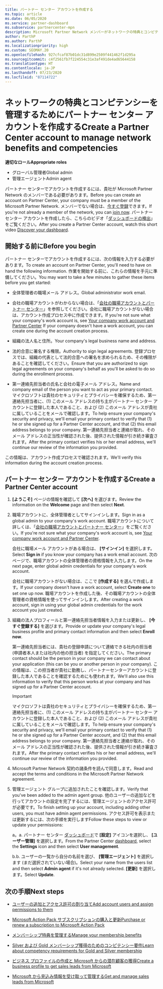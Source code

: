 ```yaml
---
title: パートナー センター アカウントを作成する
ms.topic: article
ms.date: 06/05/2020
ms.service: partner-dashboard
ms.subservice: partnercenter-mpn
description: Microsoft Partner Network メンバーがネットワークの特典とコンピテンシーを管理するためにパートナー センター アカウントを作成する方法について説明します。
author: ParthP
ms.author: ParthP
ms.localizationpriority: high
ms.custom: SEOMAY.20
ms.openlocfilehash: 927cfcaf87b01dc31d899e2509f441462f1d295a
ms.sourcegitcommit: c4f2561fb7f224554c31e3af491de4ad65644158
ms.translationtype: HT
ms.contentlocale: ja-JP
ms.lasthandoff: 07/23/2020
ms.locfileid: "87114722"
---
```

# <a name="create-a-partner-center-account-to-manage-network-benefits-and-competencies"></a><span data-ttu-id="cee64-103">ネットワークの特典とコンピテンシーを管理するためにパートナー センター アカウントを作成する</span><span class="sxs-lookup"><span data-stu-id="cee64-103">Create a Partner Center account to manage network benefits and competencies</span></span>

<span data-ttu-id="cee64-104">**適切なロール**</span><span class="sxs-lookup"><span data-stu-id="cee64-104">**Appropriate roles**</span></span>

- <span data-ttu-id="cee64-105">グローバル管理者</span><span class="sxs-lookup"><span data-stu-id="cee64-105">Global admin</span></span>
- <span data-ttu-id="cee64-106">管理エージェント</span><span class="sxs-lookup"><span data-stu-id="cee64-106">Admin agent</span></span>

<span data-ttu-id="cee64-107">パートナー センターでアカウントを作成するには、貴社が Microsoft Partner Network のメンバーである必要があります。</span><span class="sxs-lookup"><span data-stu-id="cee64-107">Before you can create an account on Partner Center, your company must be a member of the Microsoft Partner Network.</span></span> <span data-ttu-id="cee64-108">メンバーでない場合は、[今すぐ登録](https://partner.microsoft.com/commercial#)できます。</span><span class="sxs-lookup"><span data-stu-id="cee64-108">If you're not already a member of the network, you can [join now](https://partner.microsoft.com/commercial#).</span></span> <span data-ttu-id="cee64-109">パートナー センター アカウントを作成したら、こちらのビデオ「[ダッシュボードの検出](https://vimeo.com/290338211)」をご覧ください。</span><span class="sxs-lookup"><span data-stu-id="cee64-109">After you create a Partner Center account, watch this short video [Discover your dashboard](https://vimeo.com/290338211).</span></span>

## <a name="before-you-begin"></a><span data-ttu-id="cee64-110">開始する前に</span><span class="sxs-lookup"><span data-stu-id="cee64-110">Before you begin</span></span>

<span data-ttu-id="cee64-111">パートナー センターでアカウントを作成するには、次の情報を入力する必要があります。</span><span class="sxs-lookup"><span data-stu-id="cee64-111">To create an account on Partner Center, you'll need to have on hand the following information.</span></span> <span data-ttu-id="cee64-112">作業を開始する前に、これらの情報を手元に準備してください。</span><span class="sxs-lookup"><span data-stu-id="cee64-112">You may want to take a few minutes to gather these items before you get started:</span></span>

-   <span data-ttu-id="cee64-113">全体管理者の職場メール アドレス。</span><span class="sxs-lookup"><span data-stu-id="cee64-113">Global administrator work email.</span></span>

-   <span data-ttu-id="cee64-114">会社の職場アカウントがわからない場合は、「[会社の職場アカウントとパートナー センター](azure-active-directory-tenants-and-partner-center.md)」を参照してください。会社に職場アカウントがない場合は、アカウント作成プロセス中に作成できます。</span><span class="sxs-lookup"><span data-stu-id="cee64-114">If you're not sure what your company's work account is, see [Your company work account and Partner Center](azure-active-directory-tenants-and-partner-center.md) If your company doesn't have a work account, you can create one during the account creation process.</span></span> 

-   <span data-ttu-id="cee64-115">組織の法人名と住所。</span><span class="sxs-lookup"><span data-stu-id="cee64-115">Your company's legal business name and address.</span></span>  

-   <span data-ttu-id="cee64-116">法的合意に署名する権限。</span><span class="sxs-lookup"><span data-stu-id="cee64-116">Authority to sign legal agreements.</span></span> <span data-ttu-id="cee64-117">登録プロセスでは、組織の代表として法的合意への署名を求められるため、その権限があることを確認してください。</span><span class="sxs-lookup"><span data-stu-id="cee64-117">Ensure that you are authorized to sign legal agreements on your company's behalf as you'll be asked to do so during the enrollment process.</span></span>

-   <span data-ttu-id="cee64-118">第一連絡先担当者の氏名と会社の電子メール アドレス。</span><span class="sxs-lookup"><span data-stu-id="cee64-118">Name and company email of the person you want to act as your primary contact.</span></span> <span data-ttu-id="cee64-119">マイクロソフトは貴社のセキュリティとプライバシーを確保するため、第一連絡先担当者に、(1) このメール アドレスの持ち主がパートナー センター アカウントに登録した本人であること、および (2) このメール アドレスが貴社に属していることをメールで確認します。</span><span class="sxs-lookup"><span data-stu-id="cee64-119">To help ensure your company's security and privacy, we'll email your primary contact to verify that (1) he or she signed up for a Partner Center account, and that (2) this email address belongs to your company.</span></span> <span data-ttu-id="cee64-120">第一連絡先担当者と連絡が取れ、そのメール アドレスの正当性が確認された後、提供された情報が引き続き審査されます。</span><span class="sxs-lookup"><span data-stu-id="cee64-120">After the primary contact verifies his or her email address, we'll continue our review of the information you provided.</span></span>

<span data-ttu-id="cee64-121">この情報は、アカウント作成プロセスで確認されます。</span><span class="sxs-lookup"><span data-stu-id="cee64-121">We'll verify this information during the account creation process.</span></span> 
 
## <a name="create-a-partner-center-account"></a><span data-ttu-id="cee64-122">パートナー センター アカウントを作成する</span><span class="sxs-lookup"><span data-stu-id="cee64-122">Create a Partner Center account</span></span>

1.  <span data-ttu-id="cee64-123">**[ようこそ]** ページの情報を確認して **[次へ]** を選びます。</span><span class="sxs-lookup"><span data-stu-id="cee64-123">Review the information on the **Welcome** page and then select **Next**.</span></span>

2.  <span data-ttu-id="cee64-124">職場アカウントに、全体管理者としてサインインします。</span><span class="sxs-lookup"><span data-stu-id="cee64-124">Sign in as a global admin to your company's work account.</span></span> <span data-ttu-id="cee64-125">職場アカウントについて詳しくは、「[会社の職場アカウントとパートナー センター](azure-active-directory-tenants-and-partner-center.md)」をご覧ください。</span><span class="sxs-lookup"><span data-stu-id="cee64-125">If you're not sure what your company's work account   is, see [Your company work account and Partner Center](azure-active-directory-tenants-and-partner-center.md).</span></span>

    <span data-ttu-id="cee64-126">会社に職場メール アカウントがある場合は、 **[サインイン]** を選択します。</span><span class="sxs-lookup"><span data-stu-id="cee64-126">Select **Sign in** if you know your company has a work email account.</span></span> <span data-ttu-id="cee64-127">次のページで、職場アカウントの全体管理者の資格情報を入力します。</span><span class="sxs-lookup"><span data-stu-id="cee64-127">On the next page, enter global admin credentials for your company's work account.</span></span> 

    <span data-ttu-id="cee64-128">会社に職場アカウントがない場合は、ここで **[作成する]** を選んで作成します。</span><span class="sxs-lookup"><span data-stu-id="cee64-128">If your company doesn't have a work account, select **Create one** to set one up now.</span></span> <span data-ttu-id="cee64-129">職場アカウントを作成した後、その職場アカウントの全体管理者の資格情報を使ってサインインします。</span><span class="sxs-lookup"><span data-stu-id="cee64-129">After creating a work account, sign in using your global admin credentials for the work account you just created.</span></span>

3.  <span data-ttu-id="cee64-130">組織の法人プロフィールと第一連絡先担当者情報を入力または更新し、 **[今すぐ登録する]** を選びます。</span><span class="sxs-lookup"><span data-stu-id="cee64-130">Provide or update your company's legal business profile and primary contact information and then select **Enroll now**.</span></span> 

    <span data-ttu-id="cee64-131">第一連絡先担当者には、貴社の登録申請について連絡できる社内の担当者 (申請者本人または社内の他の担当者) を指定してください。</span><span class="sxs-lookup"><span data-stu-id="cee64-131">The primary contact should be the person in your company we can contact about your application (this can be you or another person in your company).</span></span> <span data-ttu-id="cee64-132">この情報は、この担当者が貴社に勤務し、パートナーセンターアカウントに登録した本人であることを確認するためにも使われます。</span><span class="sxs-lookup"><span data-stu-id="cee64-132">We'll also use this information to verify that this person works at your company and has signed up for a Partner Center account.</span></span>

    > [!IMPORTANT]  
    > <span data-ttu-id="cee64-133">マイクロソフトは貴社のセキュリティとプライバシーを確保するため、第一連絡先担当者に、(1) このメール アドレスの持ち主がパートナー センター アカウントに登録した本人であること、および (2) このメール アドレスが貴社に属していることをメールで確認します。</span><span class="sxs-lookup"><span data-stu-id="cee64-133">To help ensure your company's security and privacy, we'll email your primary contact to verify that (1) he or she signed up for a Partner Center account, and (2) that this email address belongs to your company.</span></span> <span data-ttu-id="cee64-134">第一連絡先担当者と連絡が取れ、そのメール アドレスの正当性が確認された後、提供された情報が引き続き審査されます。</span><span class="sxs-lookup"><span data-stu-id="cee64-134">After the primary contact verifies his or her email address, we'll continue our review of the information you provided.</span></span>

4.  <span data-ttu-id="cee64-135">Microsoft Partner Network 契約の諸条件を読んで同意します。</span><span class="sxs-lookup"><span data-stu-id="cee64-135">Read and accept the terms and conditions in the Microsoft Partner Network agreement.</span></span> 

5.  <span data-ttu-id="cee64-136">管理エージェント グループに追加されたことを確認します。</span><span class="sxs-lookup"><span data-stu-id="cee64-136">Verify that you've been added to the admin agent group.</span></span> <span data-ttu-id="cee64-137">他のユーザーの追加などを行ってアカウントの設定を完了するには、管理エージェントのアクセス許可が必要です。</span><span class="sxs-lookup"><span data-stu-id="cee64-137">To finish setting up your account, including adding other users, you must have admin agent permissions.</span></span> <span data-ttu-id="cee64-138">アクセス許可を表示または更新するには、次の手順を実行します</span><span class="sxs-lookup"><span data-stu-id="cee64-138">Follow these steps to view or update your permissions:</span></span>

    <span data-ttu-id="cee64-139">a。</span><span class="sxs-lookup"><span data-stu-id="cee64-139">a.</span></span> <span data-ttu-id="cee64-140">パートナー センター [ダッシュボード](https://partner.microsoft.com/dashboard/home**)で **[設定]** アイコンを選択し、 **[ユーザー管理]** を選択します。</span><span class="sxs-lookup"><span data-stu-id="cee64-140">From the Partner Center [dashboard](https://partner.microsoft.com/dashboard/home**), select the **Settings** icon and then select **User management**.</span></span>  

    <span data-ttu-id="cee64-141">b.</span><span class="sxs-lookup"><span data-stu-id="cee64-141">b.</span></span> <span data-ttu-id="cee64-142">ユーザーの一覧から自分の名前を選び、 **[管理エージェント]** を選択します (まだ選択されていない場合)。</span><span class="sxs-lookup"><span data-stu-id="cee64-142">Select your name from the users list and then select **Admin agent** if it's not already selected.</span></span> <span data-ttu-id="cee64-143">**[更新]** を選択します。</span><span class="sxs-lookup"><span data-stu-id="cee64-143">Select **Update**.</span></span>  

## <a name="next-steps"></a><span data-ttu-id="cee64-144">次の手順</span><span class="sxs-lookup"><span data-stu-id="cee64-144">Next steps</span></span>

-   [<span data-ttu-id="cee64-145">ユーザーの追加とアクセス許可の割り当て</span><span class="sxs-lookup"><span data-stu-id="cee64-145">Add account users and assign permissions to them</span></span>](create-user-accounts-and-set-permissions.md)

-   [<span data-ttu-id="cee64-146">Microsoft Action Pack サブスクリプションの購入と更新</span><span class="sxs-lookup"><span data-stu-id="cee64-146">Purchase or renew a subscription to Microsoft Action Pack</span></span>](mpn-get-action-pack.md)

-   [<span data-ttu-id="cee64-147">メンバーシップ特典を管理する</span><span class="sxs-lookup"><span data-stu-id="cee64-147">Manage your membership benefits</span></span>](manage-your-partner-network-benefits.md)

-   [<span data-ttu-id="cee64-148">Silver および Gold メンバーシップ獲得のためのコンピテンシー要件</span><span class="sxs-lookup"><span data-stu-id="cee64-148">Learn about competency requirements for Gold and Silver membership</span></span>](https://partner.microsoft.com/membership/competencies)

-   [<span data-ttu-id="cee64-149">ビジネス プロファイルの作成と Microsoft からの潜在顧客の獲得</span><span class="sxs-lookup"><span data-stu-id="cee64-149">Create a business profile to get sales leads from Microsoft</span></span>](create-a-marketing-profile.md)

-   [<span data-ttu-id="cee64-150">Microsoft から見込み情報を受け取って管理する</span><span class="sxs-lookup"><span data-stu-id="cee64-150">Get and manage sales leads from Microsoft</span></span>](responding-to-referrals.md)